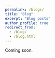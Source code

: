```yaml
---
permalink: /blogs/
title: "Blog"
excerpt: "Blog posts"
author_profile: true
redirect_from: 
  - /blog/
  - /blog.html
---
```


Coming soon.